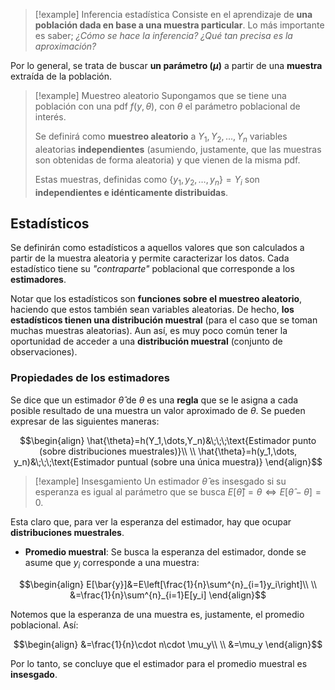 
>[!example] Inferencia estadística 
>Consiste en el aprendizaje de **una población dada en base a una muestra particular**. Lo más importante es saber; *¿Cómo se hace la inferencia? ¿Qué tan precisa es la aproximación?*

Por lo general, se trata de buscar **un parámetro ($\mu$)** a partir de una **muestra** extraída de la población. 

>[!example] Muestreo aleatorio 
>Supongamos que se tiene una población con una pdf $f(y,\theta)$, con $\theta$ el parámetro poblacional de interés. 
>
>Se definirá como **muestreo aleatorio** a $Y_1, Y_2, \dots, Y_n$ variables aleatorias **independientes** (asumiendo, justamente, que las muestras son obtenidas de forma aleatoria) y que vienen de la misma pdf.
>
>Estas muestras, definidas como $\lbrace y_1, y_2, \dots, y_n\rbrace=Y_i$ son **independientes e idénticamente distribuidas**. 
>

## Estadísticos

Se definirán como estadísticos a aquellos valores que son calculados a partir de la muestra aleatoria y permite caracterizar los datos. Cada estadístico tiene su *"contraparte"* poblacional que corresponde a los **estimadores**. 

Notar que los estadísticos son **funciones sobre el muestreo aleatorio**, haciendo que estos también sean variables aleatorias. De hecho, **los estadísticos tienen una distribución muestral** (para el caso que se toman muchas muestras aleatorias). Aun así, es muy poco común tener la oportunidad de acceder a una **distribución muestral** (conjunto de observaciones). 

### Propiedades de los estimadores 

Se dice que un estimador $\hat{\theta}$ de $\theta$ es una **regla** que se le asigna a cada posible resultado de una muestra un valor aproximado de $\theta$.  Se pueden expresar de las siguientes maneras: 

$$\begin{align}
\hat{\theta}=h(Y_1,\dots,Y_n)&\;\;\;\text{Estimador punto (sobre distribuciones muestrales)}\\  \\
\hat{\theta}=h(y_1,\dots, y_n)&\;\;\;\text{Estimador puntual (sobre una única muestra)}
\end{align}$$

>[!example] Insesgamiento 
>Un estimador $\hat{\theta}$ es insesgado si su esperanza es igual al parámetro que se busca $E[\hat{\theta}]=\theta\iff E[\hat{\theta}-\theta]=0$.
>

Esta claro que, para ver la esperanza del estimador, hay que ocupar **distribuciones muestrales**.

- **Promedio muestral**: Se busca la esperanza del estimador, donde se asume que $y_i$ corresponde a una muestra: 

$$\begin{align}
E[\bar{y}]&=E\left[\frac{1}{n}\sum^{n}_{i=1}y_i\right]\\  \\
&=\frac{1}{n}\sum^{n}_{i=1}E[y_i]
\end{align}$$

Notemos que la esperanza de una muestra es, justamente, el promedio poblacional. Así: 

$$\begin{align}
&=\frac{1}{n}\cdot n\cdot \mu_y\\  \\
&=\mu_y
\end{align}$$

Por lo tanto, se concluye que el estimador para el promedio muestral es **insesgado**. 